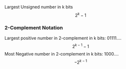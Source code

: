 Largest Unsigned number in k bits
$$
	2^k-1
$$
### 2-Complement Notation

Largest positive number in 2-complement in k bits: 01111....
$$
	2^{k-1} - 1
$$
Most Negative number in 2-complement in k bits: 1000....
$$
-2^{k-1}
$$
